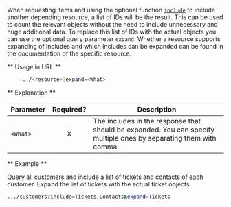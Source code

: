 When requesting items and using the optional function [```include```](#include_more_information) to include another depending resource, a list of IDs will be the result. This can be used to count the relevant objects without the need to include unnecessary and huge additional data. To replace this list of IDs with the actual objects you can use the optional query parameter ```expand```. Whether a resource supports expanding of includes and which includes can be expanded can be found in the documentation of the specific resource.

** Usage in URL **
``` bash
    .../<resource>?expand=<What>
```


** Explanation **

|Parameter|Required?|Description|
|-|:-:|-|
|```<What>```|X|The includes in the response that should be expanded. You can specify multiple ones by separating them with comma.|


** Example **

Query all customers and include a list of tickets and contacts of each customer. Expand the list of tickets with the actual ticket objects.

``` bash
.../customers?include=Tickets,Contacts&expand=Tickets
```